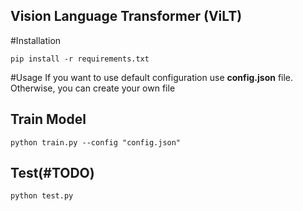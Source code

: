 ## Vision Language Transformer (ViLT)

#Installation
```
pip install -r requirements.txt
```

#Usage
If you want to use default configuration use **config.json** file. Otherwise, you can create your own file

## Train Model
```
python train.py --config "config.json"
```

## Test(#TODO)
```
python test.py
```
